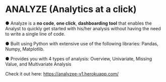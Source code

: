 # ANALYZE (Analytics at a click)

● Analyze is a **no code**, **one click**, **dashboarding tool** that enables the Analyst to quickly get started with his/her analysis without having the need to write a single line of code.

● Built using Python with extensive use of the following libraries: Pandas, Numpy, Matplotlib.

● Provides you with 4 types of analysis: Overview, Univariate, Missing Value, and Multivariate Analysis


Check it out here: https://analyzee-v1.herokuapp.com/
